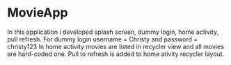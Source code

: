 # MovieApp
In this application i developed splash screen, dummy login, home activity, pull refresh.
For dummy login username = Christy and password = christy123
In home activity movies are listed in recycler view and all movies are hard-coded one.
Pull to refresh is added to home ativity recycler layout.
